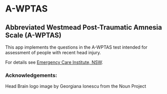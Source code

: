 # A-WPTAS 
## Abbreviated Westmead Post-Traumatic Amnesia Scale (A-WPTAS)

This app implements the questions in the A-WPTAS test intended for assessment 
of people with recent head injury.  

For details see [Emergency Care Institute, NSW](https://www.aci.health.nsw.gov.au/networks/eci/clinical/clinical-resources/forms/awptas). 
### Acknowledgements:

Head Brain logo image by Georgiana Ionescu from the Noun Project